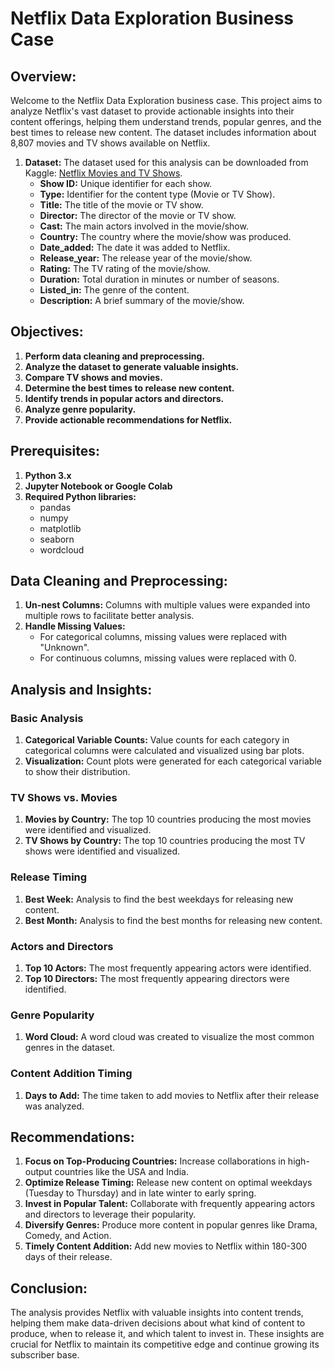 # **Netflix Data Exploration Business Case**

## **Overview:**

Welcome to the Netflix Data Exploration business case. This project aims to analyze Netflix's vast dataset to provide actionable insights into their content offerings, helping them understand trends, popular genres, and the best times to release new content. The dataset includes information about 8,807 movies and TV shows available on Netflix.

1. **Dataset:** The dataset used for this analysis can be downloaded from Kaggle: [Netflix Movies and TV Shows](https://www.kaggle.com/shivamb/netflix-shows).
    - **Show ID:** Unique identifier for each show.
    - **Type:** Identifier for the content type (Movie or TV Show).
    - **Title:** The title of the movie or TV show.
    - **Director:** The director of the movie or TV show.
    - **Cast:** The main actors involved in the movie/show.
    - **Country:** The country where the movie/show was produced.
    - **Date_added:** The date it was added to Netflix.
    - **Release_year:** The release year of the movie/show.
    - **Rating:** The TV rating of the movie/show.
    - **Duration:** Total duration in minutes or number of seasons.
    - **Listed_in:** The genre of the content.
    - **Description:** A brief summary of the movie/show.

## **Objectives:**

1. **Perform data cleaning and preprocessing.**
2. **Analyze the dataset to generate valuable insights.**
3. **Compare TV shows and movies.**
4. **Determine the best times to release new content.**
5. **Identify trends in popular actors and directors.**
6. **Analyze genre popularity.**
7. **Provide actionable recommendations for Netflix.**

## **Prerequisites:**

1. **Python 3.x**
2. **Jupyter Notebook or Google Colab**
3. **Required Python libraries:**
    - pandas
    - numpy
    - matplotlib
    - seaborn
    - wordcloud

## **Data Cleaning and Preprocessing:**

1. **Un-nest Columns:** Columns with multiple values were expanded into multiple rows to facilitate better analysis.
2. **Handle Missing Values:**
    - For categorical columns, missing values were replaced with "Unknown".
    - For continuous columns, missing values were replaced with 0.

## **Analysis and Insights:**

### **Basic Analysis**

1. **Categorical Variable Counts:** Value counts for each category in categorical columns were calculated and visualized using bar plots.
2. **Visualization:** Count plots were generated for each categorical variable to show their distribution.

### **TV Shows vs. Movies**

1. **Movies by Country:** The top 10 countries producing the most movies were identified and visualized.
2. **TV Shows by Country:** The top 10 countries producing the most TV shows were identified and visualized.

### **Release Timing**

1. **Best Week:** Analysis to find the best weekdays for releasing new content.
2. **Best Month:** Analysis to find the best months for releasing new content.

### **Actors and Directors**

1. **Top 10 Actors:** The most frequently appearing actors were identified.
2. **Top 10 Directors:** The most frequently appearing directors were identified.

### **Genre Popularity**

1. **Word Cloud:** A word cloud was created to visualize the most common genres in the dataset.

### **Content Addition Timing**

1. **Days to Add:** The time taken to add movies to Netflix after their release was analyzed.

## **Recommendations:**

1. **Focus on Top-Producing Countries:** Increase collaborations in high-output countries like the USA and India.
2. **Optimize Release Timing:** Release new content on optimal weekdays (Tuesday to Thursday) and in late winter to early spring.
3. **Invest in Popular Talent:** Collaborate with frequently appearing actors and directors to leverage their popularity.
4. **Diversify Genres:** Produce more content in popular genres like Drama, Comedy, and Action.
5. **Timely Content Addition:** Add new movies to Netflix within 180-300 days of their release.

## **Conclusion:**

The analysis provides Netflix with valuable insights into content trends, helping them make data-driven decisions about what kind of content to produce, when to release it, and which talent to invest in. These insights are crucial for Netflix to maintain its competitive edge and continue growing its subscriber base.
